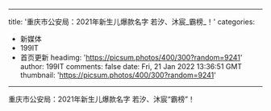 
---
title: '重庆市公安局：2021年新生儿爆款名字 若汐、沐宸_霸榜_！'
categories: 
 - 新媒体
 - 199IT
 - 首页更新
headimg: 'https://picsum.photos/400/300?random=9241'
author: 199IT
comments: false
date: Fri, 21 Jan 2022 13:36:51 GMT
thumbnail: 'https://picsum.photos/400/300?random=9241'
---

<div>   
重庆市公安局：2021年新生儿爆款名字 若汐、沐宸“霸榜”！  
</div>
            